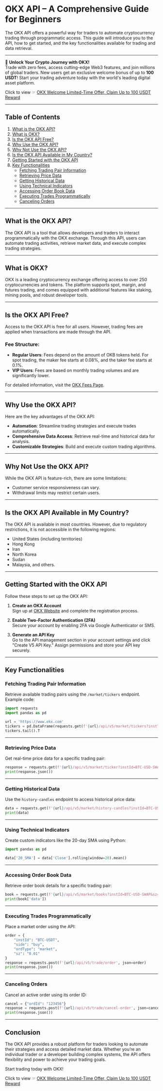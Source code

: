 
# OKX API – A Comprehensive Guide for Beginners

The OKX API offers a powerful way for traders to automate cryptocurrency trading through programmatic access. This guide will introduce you to the API, how to get started, and the key functionalities available for trading and data retrieval.

---

🚀 **Unlock Your Crypto Journey with OKX!**  
Trade with zero fees, access cutting-edge Web3 features, and join millions of global traders. New users get an exclusive welcome bonus of up to **100 USDT**! Start your trading adventure today with the world's leading digital asset platform.

Click to view ☞ [OKX Welcome Limited-Time Offer, Claim Up to 100 USDT Reward](https://bit.ly/OKXe)

---

## Table of Contents

1. [What is the OKX API?](#what-is-the-okx-api)
2. [What is OKX?](#what-is-okx)
3. [Is the OKX API Free?](#is-the-okx-api-free)
4. [Why Use the OKX API?](#why-use-the-okx-api)
5. [Why Not Use the OKX API?](#why-not-use-the-okx-api)
6. [Is the OKX API Available in My Country?](#is-the-okx-api-available-in-my-country)
7. [Getting Started with the OKX API](#getting-started-with-the-okx-api)
8. [Key Functionalities](#key-functionalities)
   - [Fetching Trading Pair Information](#fetching-trading-pair-information)
   - [Retrieving Price Data](#retrieving-price-data)
   - [Getting Historical Data](#getting-historical-data)
   - [Using Technical Indicators](#using-technical-indicators)
   - [Accessing Order Book Data](#accessing-order-book-data)
   - [Executing Trades Programmatically](#executing-trades-programmatically)
   - [Canceling Orders](#canceling-orders)

---

## What is the OKX API?

The OKX API is a tool that allows developers and traders to interact programmatically with the OKX exchange. Through this API, users can automate trading activities, retrieve market data, and execute complex trading strategies.

---

## What is OKX?

OKX is a leading cryptocurrency exchange offering access to over 250 cryptocurrencies and tokens. The platform supports spot, margin, and futures trading, and comes equipped with additional features like staking, mining pools, and robust developer tools.

---

## Is the OKX API Free?

Access to the OKX API is free for all users. However, trading fees are applied when transactions are made through the API. 

### Fee Structure:
- **Regular Users**: Fees depend on the amount of OKB tokens held. For spot trading, the maker fee starts at 0.08%, and the taker fee starts at 0.1%.
- **VIP Users**: Fees are based on monthly trading volumes and are significantly lower.

For detailed information, visit the [OKX Fees Page](https://bit.ly/OKXe).

---

## Why Use the OKX API?

Here are the key advantages of the OKX API:
- **Automation**: Streamline trading strategies and execute trades automatically.
- **Comprehensive Data Access**: Retrieve real-time and historical data for analysis.
- **Customizable Strategies**: Build and execute custom trading algorithms.

---

## Why Not Use the OKX API?

While the OKX API is feature-rich, there are some limitations:
- Customer service responsiveness can vary.
- Withdrawal limits may restrict certain users.

---

## Is the OKX API Available in My Country?

The OKX API is available in most countries. However, due to regulatory restrictions, it is not accessible in the following regions:
- United States (including territories)
- Hong Kong
- Iran
- North Korea
- Sudan
- Malaysia, and others.

---

## Getting Started with the OKX API

Follow these steps to set up the OKX API:

1. **Create an OKX Account**  
   Sign up at [OKX Website](https://bit.ly/OKXe) and complete the registration process.

2. **Enable Two-Factor Authentication (2FA)**  
   Secure your account by enabling 2FA via Google Authenticator or SMS.

3. **Generate an API Key**  
   Go to the API management section in your account settings and click "Create V5 API Key." Assign permissions and store your API key securely.

---

## Key Functionalities

### Fetching Trading Pair Information

Retrieve available trading pairs using the `/market/tickers` endpoint. Example code:

```python
import requests
import pandas as pd

url = 'https://www.okx.com'
tickers = pd.DataFrame(requests.get(f'{url}/api/v5/market/tickers?instType=SPOT').json()['data'])
tickers.tail().T
```

---

### Retrieving Price Data

Get real-time price data for a specific trading pair:

```python
response = requests.get(f'{url}/api/v5/market/ticker?instId=BTC-USD-SWAP')
print(response.json())
```

---

### Getting Historical Data

Use the `history-candles` endpoint to access historical price data:

```python
data = requests.get(f'{url}/api/v5/market/history-candles?instId=BTC-USDT-SWAP').json()
print(data)
```

---

### Using Technical Indicators

Create custom indicators like the 20-day SMA using Python:

```python
import pandas as pd

data['20_SMA'] = data['Close'].rolling(window=20).mean()
```

---

### Accessing Order Book Data

Retrieve order book details for a specific trading pair:

```python
book = requests.get(f'{url}/api/v5/market/books?instId=BTC-USD-SWAP&sz=10').json()
print(book['data'])
```

---

### Executing Trades Programmatically

Place a market order using the API:

```python
order = {
    "instId": "BTC-USDT",
    "side": "buy",
    "ordType": "market",
    "sz": "0.01"
}
response = requests.post(f'{url}/api/v5/trade/order', json=order)
print(response.json())
```

---

### Canceling Orders

Cancel an active order using its order ID:

```python
cancel = {"ordId": "123456"}
response = requests.post(f'{url}/api/v5/trade/cancel-order', json=cancel)
print(response.json())
```

---

## Conclusion

The OKX API provides a robust platform for traders looking to automate their strategies and access detailed market data. Whether you’re an individual trader or a developer building complex systems, the API offers flexibility and power to achieve your trading goals.

Start trading today with OKX!

Click to view ☞ [OKX Welcome Limited-Time Offer, Claim Up to 100 USDT Reward](https://bit.ly/OKXe)
